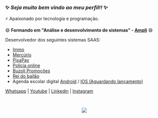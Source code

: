 ### ✨ _Seja muito bem vindo ao meu perfil!!_ ✨
⚡ Apaixonado por tecnologia e programação.

😄 **Formando em "Análise e desenvolvimento de sistemas" - [Ampli](https://www.ampli.com.br)** 😄

Desenvolvedor dos seguintes sistemas SAAS:
- [Immo](https://www.alfasistemas.com.br/sistema/immo)
- [Mercúrio](https://mercurioapp.com.br)
- [PixaPay](https://pixapay.com.br)
- [Polícia online](http://policiaonlineapp.com.br)
- [Buzoli Promoções](http://buzoli.com.br)
- [Rei do bailão](http://clubereidobailao.com.br)
- Agenda escolar digital [Android](https://play.google.com/store/apps/details?id=com.sicos.escolarApp) / [IOS (Aguardando lançamento)](https://google.com.br)



[Whatsapp](https://api.whatsapp.com/send?phone=5551995502636&text=Ol%C3%A1%20Douglas%20Colombo) |
[Youtube](https://www.youtube.com/channel/UCyHhocrNAX9BAvgj6ZGzMbw) |
[Linkedin](https://www.linkedin.com/in/douglas-colombo-2a0718239) | 
[Instagram](https://www.instagram.com/douglascolombo09/)

<!--
**Douglas09/Douglas09** is a ✨ _special_ ✨ repository because its `README.md` (this file) appears on your GitHub profile.

Here are some ideas to get you started:

- 🔭 I’m currently working on ...
- 🌱 I’m currently learning ...
- 👯 I’m looking to collaborate on ...
- 🤔 I’m looking for help with ...
- 💬 Ask me about ...
- 📫 How to reach me: ...
- 😄 Pronouns: ...
- ⚡ Fun fact: ...
-->

</br>
<p align="center"> <img alingn="center" src="https://profile-counter.glitch.me/Douglas09/count.svg"/></p>
